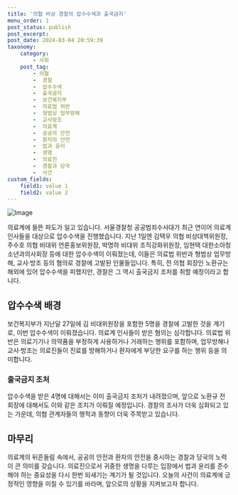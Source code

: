 ```yaml
---
title: '의협 비상 경찰의 압수수색과 출국금지'
menu_order: 1
post_status: publish
post_excerpt: 
post_date: 2024-03-04 20:59:39
taxonomy:
    category:
        - 사회
    post_tag:
        - 의협
        -  경찰
        -  압수수색
        -  출국금지
        -  보건복지부
        -  의료법 위반
        -  형법상 업무방해
        -  교사방조
        -  의료계
        -  공공의 안전
        -  환자의 안전
        -  법과 윤리
        -  생명
        -  의료진
        -  경찰과 당국
        -  사건
custom_fields:
    field1: value 1
    field2: value 2
---
```


![Image](https://imgnews.pstatic.net/image/437/2024/03/04/0000382170_001_20240304091001516.jpg?type=w647)

의료계에 들뜬 파도가 일고 있습니다. 서울경찰청 공공범죄수사대가 최근 연이어 의료계 인사들을 대상으로 압수수색을 진행했습니다. 지난 1일엔 김택우 의협 비상대책위원장, 주수호 의협 비대위 언론홍보위원장, 박명하 비대위 조직강화위원장, 임현택 대한소아청소년과의사회장 등에 대한 압수수색이 이뤄졌는데, 이들은 의료법 위반과 형법상 업무방해, 교사·방조 등의 혐의로 경찰에 고발된 인물들입니다. 특히, 전 의협 회장인 노환규는 해외에 있어 압수수색을 피했지만, 경찰은 그 역시 출국금지 조처를 취할 예정이라고 합니다.
## 압수수색 배경
보건복지부가 지난달 27일에 김 비대위원장을 포함한 5명을 경찰에 고발한 것을 계기로, 이번 압수수색이 이뤄졌습니다. 의료계 인사들이 받은 혐의는 심각합니다. 의료법 위반은 의료기기나 의약품을 부정하게 사용하거나 거래하는 행위를 포함하며, 업무방해나 교사·방조는 의료진들이 진료를 방해하거나 환자에게 부당한 요구를 하는 행위 등을 의미합니다.
### 출국금지 조처
압수수색을 받은 4명에 대해서는 이미 출국금지 조처가 내려졌으며, 앞으로 노환규 전 회장에 대해서도 이와 같은 조치가 이뤄질 예정입니다. 경찰의 조사가 더욱 심화되고 있는 가운데, 의협 관계자들의 행적과 동향이 더욱 주목받고 있습니다.
## 마무리
의료계의 뒤흔들림 속에서, 공공의 안전과 환자의 안전을 중시하는 경찰과 당국의 노력이 큰 의미를 갖습니다. 의료진으로서 귀중한 생명을 다루는 입장에서 법과 윤리를 준수해야 하는 중요성을 다시 한번 되새기는 계기가 될 것입니다. 오늘의 사건이 의료계에 긍정적인 영향을 미칠 수 있기를 바라며, 앞으로의 상황을 지켜보고자 합니다.
